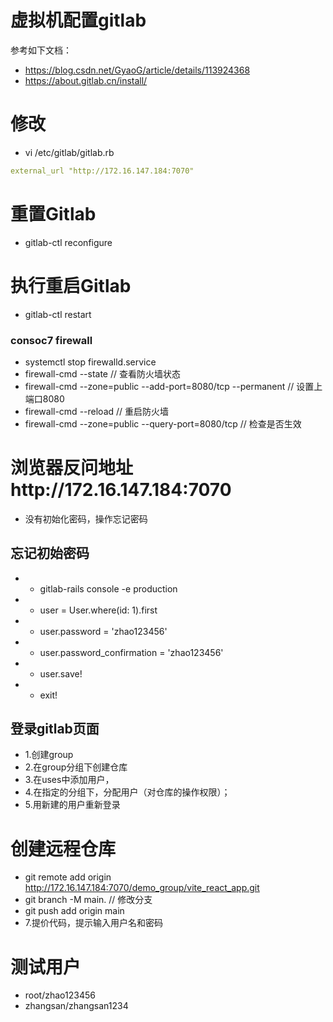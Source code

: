 # 虚拟机配置gitlab
参考如下文档：
- https://blog.csdn.net/GyaoG/article/details/113924368
- https://about.gitlab.cn/install/

# 修改
- vi /etc/gitlab/gitlab.rb
```yml
external_url "http://172.16.147.184:7070"
```
# 重置Gitlab
- gitlab-ctl reconfigure

# 执行重启Gitlab
- gitlab-ctl restart

### consoc7 firewall
- systemctl stop firewalld.service
- firewall-cmd --state // 查看防火墙状态
- firewall-cmd --zone=public --add-port=8080/tcp --permanent // 设置上端口8080
- firewall-cmd --reload // 重启防火墙
- firewall-cmd --zone=public --query-port=8080/tcp  // 检查是否生效

# 浏览器反问地址http://172.16.147.184:7070
- 没有初始化密码，操作忘记密码

## 忘记初始密码
- - gitlab-rails console -e production
- - user = User.where(id: 1).first
- - user.password = 'zhao123456'
- - user.password_confirmation = 'zhao123456'
- - user.save!
- - exit!

## 登录gitlab页面
- 1.创建group
- 2.在group分组下创建仓库
- 3.在uses中添加用户，
- 4.在指定的分组下，分配用户（对仓库的操作权限）；
- 5.用新建的用户重新登录
# 创建远程仓库
- git remote add origin http://172.16.147.184:7070/demo_group/vite_react_app.git
- git branch -M main. // 修改分支
- git push add origin main
- 7.提价代码，提示输入用户名和密码
  
# 测试用户
- root/zhao123456
- zhangsan/zhangsan1234